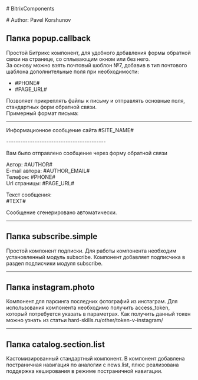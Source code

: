 <p># BitrixComponents</p>
<p># Author: Pavel Korshunov</p>

<h2>Папка popup.callback</h2>

<p>Простой Битрикс компонент, для удобного добавления формы обратной связи на странице, со сплывающим окном или без него.<br/>
За основу можно взять почтовый шоблон №7, добавив в тип почтового шаблона дополнительные поля при необходимости:</p>

<ul>
<li>#PHONE#</li>
<li>#PAGE_URL#</li>
</ul>

<p>Позволяет прикреплять файлы к письму и отправлять основные поля, стандартных форм обратной связи.<br/>
Примерный формат письма:</p>

<hr/>
<p>Информационное сообщение сайта #SITE_NAME#</p>
------------------------------------------

<p>Вам было отправлено сообщение через форму обратной связи</p>

<p>Автор: #AUTHOR#<br/>
E-mail автора: #AUTHOR_EMAIL#<br/>
Телефон: #PHONE#<br/>
Url страницы: #PAGE_URL#</p>

<p>Текст сообщения:<br/>
#TEXT#</p>

<p>Сообщение сгенерировано автоматически.</p>

<hr/>

<h2>Папка subscribe.simple</h2>

Простой компонент подписки. Для работы компонента необходим установленный модуль subscribe. Компонент добавляет подписчика в раздел подписчики модуля subscribe.

<hr/>

<h2>Папка instagram.photo</h2>

Компонент для парсинга последних фотографий из инстаграм. Для использования компонента необходимо получить access_token, который потребуется указать в параметрах. Как получить данный токен можно узнать из статьи hard-skills.ru/other/token-v-instagram/

<hr/>

<h2>Папка catalog.section.list</h2>

Кастомизированный стандартный компонент. В компонент добавлена постраничная навигация по аналогии с news.list, плюс реализована поддержка кеширования в режиме постраничной навигации.